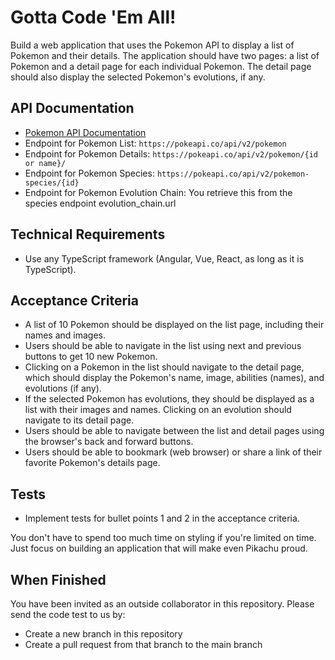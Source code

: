 # Gotta Code 'Em All!

Build a web application that uses the Pokemon API to display a list of Pokemon and their details. The application should have two pages: a list of Pokemon and a detail page for each individual Pokemon. The detail page should also display the selected Pokemon's evolutions, if any.

## API Documentation

- [Pokemon API Documentation](https://pokeapi.co/docs/v2)
- Endpoint for Pokemon List: `https://pokeapi.co/api/v2/pokemon`
- Endpoint for Pokemon Details: `https://pokeapi.co/api/v2/pokemon/{id or name}/`
- Endpoint for Pokemon Species: `https://pokeapi.co/api/v2/pokemon-species/{id}`
- Endpoint for Pokemon Evolution Chain: You retrieve this from the species endpoint evolution_chain.url

## Technical Requirements

- Use any TypeScript framework (Angular, Vue, React, as long as it is TypeScript).

## Acceptance Criteria

- A list of 10 Pokemon should be displayed on the list page, including their names and images.
- Users should be able to navigate in the list using next and previous buttons to get 10 new Pokemon.
- Clicking on a Pokemon in the list should navigate to the detail page, which should display the Pokemon's name, image, abilities (names), and evolutions (if any).
- If the selected Pokemon has evolutions, they should be displayed as a list with their images and names. Clicking on an evolution should navigate to its detail page.
- Users should be able to navigate between the list and detail pages using the browser's back and forward buttons.
- Users should be able to bookmark (web browser) or share a link of their favorite Pokemon's details page. 

## Tests

- Implement tests for bullet points 1 and 2 in the acceptance criteria.

You don't have to spend too much time on styling if you're limited on time. Just focus on building an application that will make even Pikachu proud.


## When Finished
You have been invited as an outside collaborator in this repository. 
Please send the code test to us by:
* Create a new branch in this repository
* Create a pull request from that branch to the main branch
